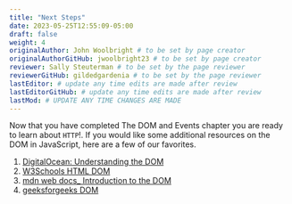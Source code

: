 ```yaml
---
title: "Next Steps"
date: 2023-05-25T12:55:09-05:00
draft: false
weight: 4
originalAuthor: John Woolbright # to be set by page creator
originalAuthorGitHub: jwoolbright23 # to be set by page creator
reviewer: Sally Steuterman # to be set by the page reviewer
reviewerGitHub: gildedgardenia # to be set by the page reviewer
lastEditor: # update any time edits are made after review
lastEditorGitHub: # update any time edits are made after review
lastMod: # UPDATE ANY TIME CHANGES ARE MADE
---
```


Now that you have completed The DOM and Events chapter you are ready to learn about `HTTP`!. If you would like some additional resources on the DOM in JavaScript, here are a few of our favorites.

1. [DigitalOcean: Understanding the DOM](https://www.digitalocean.com/community/tutorial-series/understanding-the-dom-document-object-model)
1. [W3Schools HTML DOM](https://www.w3schools.com/js/js_htmldom.asp)
1. [mdn web docs_ Introduction to the DOM](https://developer.mozilla.org/en-US/docs/Web/API/Document_Object_Model/Introduction)
1. [geeksforgeeks DOM](https://www.geeksforgeeks.org/dom-document-object-model/)